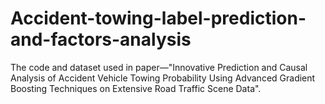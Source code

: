 # Accident-towing-label-prediction-and-factors-analysis
The code and dataset used in paper—"Innovative Prediction and Causal Analysis of Accident Vehicle Towing Probability Using Advanced Gradient Boosting Techniques on Extensive Road Traffic Scene Data".
